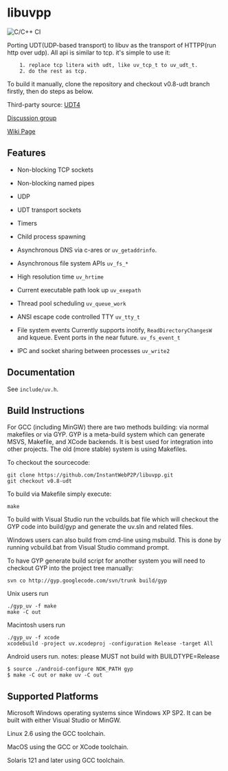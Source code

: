 # libuvpp 
![C/C++ CI](https://github.com/InstantWebP2P/libuvpp/workflows/C/C++%20CI/badge.svg)


Porting UDT(UDP-based transport) to libuv as the transport of HTTPP(run http over udp).	
All api is similar to tcp. it's simple to use it:
```
	1. replace tcp litera with udt, like uv_tcp_t to uv_udt_t.	
	2. do the rest as tcp.
```

To build it manually, clone the repository and checkout v0.8-udt branch firstly, then do steps as below.

Third-party source:
[UDT4](http://udt.sourceforge.net)

[Discussion group](https://groups.google.com/d/forum/iwebpp)

[Wiki Page](https://github.com/InstantWebP2P/libuvpp/wiki/An-introduction-to-libuvpp)

## Features

 * Non-blocking TCP sockets

 * Non-blocking named pipes

 * UDP
 
 * UDT transport sockets

 * Timers

 * Child process spawning

 * Asynchronous DNS via c-ares or `uv_getaddrinfo`.

 * Asynchronous file system APIs `uv_fs_*`

 * High resolution time `uv_hrtime`

 * Current executable path look up `uv_exepath`

 * Thread pool scheduling `uv_queue_work`

 * ANSI escape code controlled TTY `uv_tty_t`

 * File system events Currently supports inotify, `ReadDirectoryChangesW`
   and kqueue. Event ports in the near future.
   `uv_fs_event_t`

 * IPC and socket sharing between processes `uv_write2`


## Documentation

See `include/uv.h`.


## Build Instructions

For GCC (including MinGW) there are two methods building: via normal
makefiles or via GYP. GYP is a meta-build system which can generate MSVS,
Makefile, and XCode backends. It is best used for integration into other
projects.  The old (more stable) system is using Makefiles.

To checkout the sourcecode:

    git clone https://github.com/InstantWebP2P/libuvpp.git
    git checkout v0.8-udt


To build via Makefile simply execute:

    make

To build with Visual Studio run the vcbuilds.bat file which will
checkout the GYP code into build/gyp and generate the uv.sln and
related files.

Windows users can also build from cmd-line using msbuild.  This is
done by running vcbuild.bat from Visual Studio command prompt.

To have GYP generate build script for another system you will need to
checkout GYP into the project tree manually:

    svn co http://gyp.googlecode.com/svn/trunk build/gyp

Unix users run

    ./gyp_uv -f make
    make -C out

Macintosh users run

    ./gyp_uv -f xcode
    xcodebuild -project uv.xcodeproj -configuration Release -target All

Android users run. notes: please MUST not build with BUILDTYPE=Release

    $ source ./android-configure NDK_PATH gyp
    $ make -C out or make uv -C out


## Supported Platforms

Microsoft Windows operating systems since Windows XP SP2. It can be built
with either Visual Studio or MinGW.

Linux 2.6 using the GCC toolchain.

MacOS using the GCC or XCode toolchain.

Solaris 121 and later using GCC toolchain.

